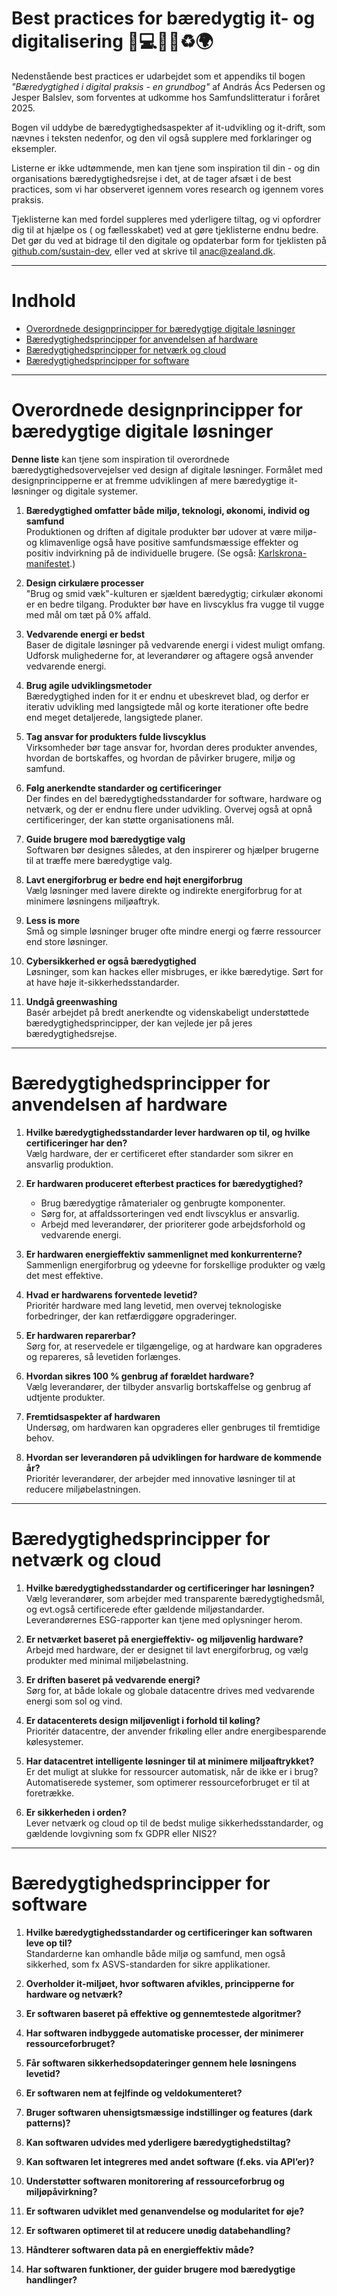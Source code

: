 # Best practices for bæredygtig it- og digitalisering 🌱💻📘✨♻️🌍

Nedenstående best practices er udarbejdet som et appendiks til bogen *"Bæredygtighed i digital praksis - en grundbog"* af András Ács Pedersen og Jesper Balslev, som forventes at udkomme hos Samfundslitteratur i foråret 2025.

Bogen vil uddybe de bæredygtighedsaspekter af it-udvikling og it-drift, som nævnes i teksten nedenfor, og den vil også supplere med forklaringer og eksempler.

Listerne er ikke udtømmende, men kan tjene som inspiration til din - og din organisations bæredygtighedsrejse i det, at de tager afsæt i de best practices, som vi har observeret igennem vores research og igennem vores praksis.

Tjeklisterne kan med fordel suppleres med yderligere tiltag, og vi opfordrer dig til at hjælpe os ( og fællesskabet) ved at gøre tjeklisterne endnu bedre. Det gør du ved at bidrage til den digitale og opdaterbar form for tjeklisten på [github.com/sustain-dev](https://github.com/andracs/sustain-dev), eller ved at skrive til anac@zealand.dk.

---

# Indhold

- [Overordnede designprincipper for bæredygtige digitale løsninger](#Overordnede-designprincipper-for-bæredygtige-digitale-løsninger)
- [Bæredygtighedsprincipper for anvendelsen af hardware](#bæredygtighedsprincipper-for-anvendelsen-af-hardware)
- [Bæredygtighedsprincipper for netværk og cloud](#bæredygtighedsprincipper-for-netværk-og-cloud)
- [Bæredygtighedsprincipper for software](#bæredygtighedsprincipper-for-software)

---

# Overordnede designprincipper for bæredygtige digitale løsninger

**Denne liste** kan tjene som inspiration til overordnede bæredygtighedsovervejelser ved design af digitale løsninger. Formålet med designprincipperne er at fremme udviklingen af mere bæredygtige it-løsninger og digitale systemer.

1. **Bæredygtighed omfatter både miljø, teknologi, økonomi, individ og samfund**  
   Produktionen og driften af digitale produkter bør udover at være miljø- og klimavenlige også have positive samfundsmæssige effekter og positiv indvirkning på de individuelle brugere. (Se også: [Karlskrona-manifestet](https://arxiv.org/abs/1410.6968).)
   
2. **Design cirkulære processer**  
   "Brug og smid væk"-kulturen er sjældent bæredygtig; cirkulær økonomi er en bedre tilgang. Produkter bør have en livscyklus fra vugge til vugge med mål om tæt på 0% affald.

3. **Vedvarende energi er bedst**  
   Baser de digitale løsninger på vedvarende energi i videst muligt omfang. Udforsk mulighederne for, at leverandører og aftagere også anvender vedvarende energi.
   
4. **Brug agile udviklingsmetoder**  
   Bæredygtighed inden for it er endnu et ubeskrevet blad, og derfor er iterativ udvikling med langsigtede mål og korte iterationer ofte bedre end meget detaljerede, langsigtede planer.

5. **Tag ansvar for produkters fulde livscyklus**  
   Virksomheder bør tage ansvar for, hvordan deres produkter anvendes, hvordan de bortskaffes, og hvordan de påvirker brugere, miljø og samfund. 

6. **Følg anerkendte standarder og certificeringer**  
   Der findes en del bæredygtighedsstandarder for software, hardware og netværk, og der er endnu flere under udvikling. Overvej også at opnå certificeringer, der kan støtte organisationens mål.

7. **Guide brugere mod bæredygtige valg**  
   Softwaren bør designes således, at den inspirerer og hjælper brugerne til at træffe mere bæredygtige valg.

8. **Lavt energiforbrug er bedre end højt energiforbrug**  
   Vælg løsninger med lavere direkte og indirekte energiforbrug for at minimere løsningens miljøaftryk.

9. **Less is more**  
   Små og simple løsninger bruger ofte mindre energi og færre ressourcer end store løsninger. 

10. **Cybersikkerhed er også bæredygtighed**  
    Løsninger, som kan hackes eller misbruges, er ikke bæredytige. Sørt for at have høje it-sikkerhedsstandarder. 

11. **Undgå greenwashing**  
    Basér arbejdet på bredt anerkendte og videnskabeligt understøttede bæredygtighedsprincipper, der kan vejlede jer på jeres bæredygtighedsrejse.

---

# Bæredygtighedsprincipper for anvendelsen af hardware

1. **Hvilke bæredygtighedsstandarder lever hardwaren op til, og hvilke certificeringer har den?**  
   Vælg hardware, der er certificeret efter standarder som sikrer en ansvarlig produktion.

2. **Er hardwaren produceret efterbest practices for bæredygtighed?**  
   - Brug bæredygtige råmaterialer og genbrugte komponenter.  
   - Sørg for, at affaldssorteringen ved endt livscyklus er ansvarlig.  
   - Arbejd med leverandører, der prioriterer gode arbejdsforhold og vedvarende energi.

3. **Er hardwaren energieffektiv sammenlignet med konkurrenterne?**  
   Sammenlign energiforbrug og ydeevne for forskellige produkter og vælg det mest effektive.

4. **Hvad er hardwarens forventede levetid?**  
   Prioritér hardware med lang levetid, men overvej teknologiske forbedringer, der kan retfærdiggøre opgraderinger.

5. **Er hardwaren reparerbar?**  
   Sørg for, at reservedele er tilgængelige, og at hardware kan opgraderes og repareres, så levetiden forlænges.

6. **Hvordan sikres 100 % genbrug af forældet hardware?**  
   Vælg leverandører, der tilbyder ansvarlig bortskaffelse og genbrug af udtjente produkter.

7. **Fremtidsaspekter af hardwaren**  
   Undersøg, om hardwaren kan opgraderes eller genbruges til fremtidige behov.

8. **Hvordan ser leverandøren på udviklingen for hardware de kommende år?**  
   Prioritér leverandører, der arbejder med innovative løsninger til at reducere miljøbelastningen.

---

# Bæredygtighedsprincipper for netværk og cloud

1. **Hvilke bæredygtighedsstandarder og certificeringer har løsningen?**  
   Vælg leverandører, som arbejder med transparente bæredygtighedsmål, og evt.også certificerede efter gældende miljøstandarder. Leverandørernes ESG-rapporter kan tjene med oplysninger herom.  

2. **Er netværket baseret på energieffektiv- og miljøvenlig hardware?**  
   Arbejd med hardware, der er designet til lavt energiforbrug, og vælg produkter med minimal miljøbelastning.

3. **Er driften baseret på vedvarende energi?**  
   Sørg for, at både lokale og globale datacentre drives med vedvarende energi som sol og vind.

4. **Er datacenterets design miljøvenligt i forhold til køling?**  
   Prioritér datacentre, der anvender frikøling eller andre energibesparende kølesystemer.

5. **Har datacentret intelligente løsninger til at minimere miljøaftrykket?**  
   Er det muligt at slukke for ressourcer automatisk, når de ikke er i brug? Automatiserede systemer, som optimerer ressourceforbruget er til at foretrække. 

6. **Er sikkerheden i orden?**  
   Lever netværk og cloud op til de bedst mulige sikkerhedsstandarder, og gældende lovgivning som fx GDPR eller NIS2? 

---

# Bæredygtighedsprincipper for software

1. **Hvilke bæredygtighedsstandarder og certificeringer kan softwaren leve op til?**  
   Standarderne kan omhandle både miljø og samfund, men også sikkerhed, som fx ASVS-standarden for sikre applikationer.  

2. **Overholder it-miljøet, hvor softwaren afvikles, principperne for hardware og netværk?**  

3. **Er softwaren baseret på effektive og gennemtestede algoritmer?**  

4. **Har softwaren indbyggede automatiske processer, der minimerer ressourceforbruget?**  

5. **Får softwaren sikkerhedsopdateringer gennem hele løsningens levetid?**  

6. **Er softwaren nem at fejlfinde og veldokumenteret?**  

7. **Bruger softwaren uhensigtsmæssige indstillinger og features (dark patterns)?**  

8. **Kan softwaren udvides med yderligere bæredygtighedstiltag?**  

9. **Kan softwaren let integreres med andet software (f.eks. via API’er)?**  

10. **Understøtter softwaren monitorering af ressourceforbrug og miljøpåvirkning?**  

11. **Er softwaren udviklet med genanvendelse og modularitet for øje?**  

12. **Er softwaren optimeret til at reducere unødig databehandling?**  

13. **Håndterer softwaren data på en energieffektiv måde?**  

14. **Har softwaren funktioner, der guider brugere mod bæredygtige handlinger?**  
